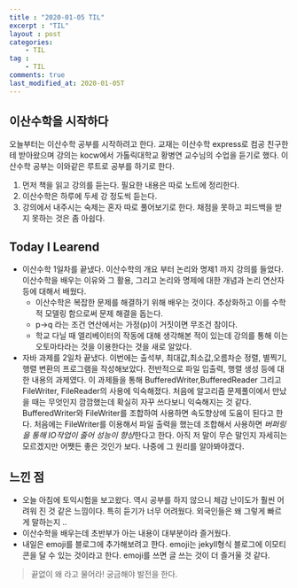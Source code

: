 ```yaml
---
title : "2020-01-05 TIL"
excerpt : "TIL"
layout : post
categories:
    - TIL
tag :
    - TIL
comments: true
last_modified_at: 2020-01-05T
---
```

## 이산수학을 시작하다
오늘부터는 이산수학 공부를 시작하려고 한다. 교재는 이산수학 express로 컴공 친구한테 받아왔으며 강의는 kocw에서 가톨릭대학교 황병연 교수님의 수업을 듣기로 했다. 이산수학 공부는 이와같은 루트로 공부를 하기로 한다.  
1. 먼저 책을 읽고 강의를 듣는다. 필요한 내용은 따로 노트에 정리한다.
2. 이산수학은 하루에 두세 강 정도씩 듣는다.
3. 강의에서 내주시는 숙제는 혼자 따로 풀어보기로 한다. 채점을 못하고 피드백을 받지 못하는 것은 좀 아쉽다.  


## Today I Learend 
* 이산수학 1일차를 끝냈다. 이산수학의 개요 부터 논리와 명제1 까지 강의를 들었다. 이산수학을 배우는 이유와 그 활용, 그리고 논리와 명제에 대한 개념과 논리 연산자 등에 대해서 배웠다.
    * 이산수학은 복잡한 문제를 해결하기 위해 배우는 것이다. 추상화하고 이를 수학적 모델링 함으로써 문제 해결을 돕는다.
    * p->q 라는 조건 연산에서는 가정(p)이 거짓이면 무조건 참이다.
    * 학교 다닐 때 엘리베이터의 작동에 대해 생각해본 적이 있는데 강의를 통해 이는 오토마타라는 것을 이용한다는 것을 새로 알았다.
* 자바 과제를 2일차 끝냈다. 이번에는 출석부, 최대값,최소값,오름차순 정렬, 별찍기, 행렬 변환의 프로그램을 작성해보았다. 전반적으로 파일 입출력, 행렬 생성 등에 대한 내용의 과제였다. 이 과제들을 통해 BufferedWriter,BufferedReader 그리고 FileWriter, FileReader의 사용에 익숙해졌다. 처음에 알고리즘 문제풀이에서 만났을 때는 무엇인지 깜깜했는데 확실히 자꾸 쓰다보니 익숙해지는 것 같다.    
BufferedWriter와 FileWriter를 조합하여 사용하면 속도향상에 도움이 된다고 한다. 처음에는 FileWriter를 이용해서 파일 출력을 했는데 조합해서 사용하면 *버퍼링을 통해 IO작업이 줄어 성능이 향상*한다고 한다. 아직 저 말이 무슨 말인지 자세히는 모르겠지만 어쨋든 좋은 것인가 보다. 나중에 그 원리를 알아봐야겠다.

## 느낀 점
 * 오늘 아침에 토익시험을 보고왔다. 역시 공부를 하지 않으니 체감 난이도가 훨씬 어려워 진 것 같은 느낌이다. 특히 듣기가 너무 어려웠다. 외국인들은 왜 그렇게 빠르게 말하는지 ..
 * 이산수학을 배우는데 초반부가 아는 내용이 대부분이라 즐거웠다.
 * 내일은 emoji를 블로그에 추가해보려고 한다. emoji는 jekyll형식 블로그에 이모티콘을 달 수 있는 것이라고 한다. emoji를 쓰면 글 쓰는 것이 더 즐거울 것 같다.

 > 끝없이 왜 라고 물어라! 궁금해야 발전을 한다.